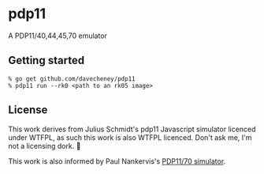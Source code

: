 # pdp11

A PDP11/40,44,45,70 emulator

## Getting started

```
% go get github.com/davecheney/pdp11
% pdp11 run --rk0 <path to an rk05 image>
```

## License

This work derives from Julius Schmidt's pdp11 Javascript simulator licenced under WTFPL, as such this work is also WTFPL licenced.
Don't ask me, I'm not a licensing dork. 🤷

This work is also informed by Paul Nankervis's [PDP11/70 simulator](https://skn.noip.me/pdp11/pdp11.html).


